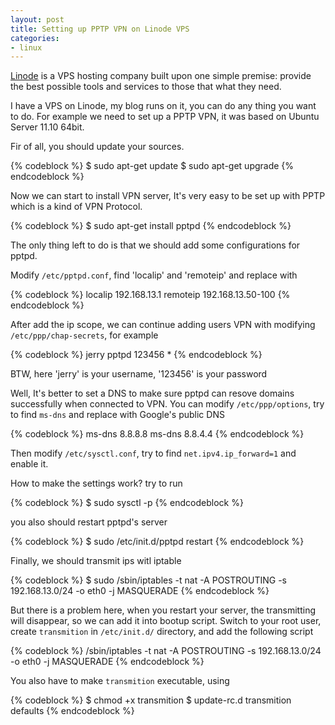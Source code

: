 ```yaml
---
layout: post
title: Setting up PPTP VPN on Linode VPS
categories:
- linux
---
```


[Linode][0] is a VPS hosting company built upon one simple premise: provide the best possible tools and services to those that what they need.

I have a VPS on Linode, my blog runs on it, you can do any thing you want to do. For example we need to set up a PPTP VPN, it was based on Ubuntu Server 11.10 64bit.

Fir of all, you should update your sources.

{% codeblock %}
$ sudo apt-get update
$ sudo apt-get upgrade
{% endcodeblock %}
    
Now we can start to install VPN server, It's very easy to be set up with PPTP which is a kind of VPN Protocol.

{% codeblock %}
$ sudo apt-get install pptpd
{% endcodeblock %}

<!--more-->
    
The only thing left to do is that we should add some configurations for pptpd.

Modify `/etc/pptpd.conf`, find 'localip' and 'remoteip' and replace with

{% codeblock %}
localip 192.168.13.1
remoteip 192.168.13.50-100
{% endcodeblock %}

After add the ip scope, we can continue adding users VPN with modifying `/etc/ppp/chap-secrets`, for example

{% codeblock %}
jerry pptpd 123456 *
{% endcodeblock %}

BTW, here 'jerry' is your username, '123456' is your password

Well, It's better to set a DNS to make sure pptpd can resove domains successfully when connected to VPN. You can modify `/etc/ppp/options`, try to find `ms-dns` and replace with Google's public DNS

{% codeblock %}
ms-dns 8.8.8.8
ms-dns 8.8.4.4
{% endcodeblock %}

Then modify `/etc/sysctl.conf`, try to find `net.ipv4.ip_forward=1` and enable it.

How to make the settings work? try to run

{% codeblock %}
$ sudo sysctl -p
{% endcodeblock %}

you also should restart pptpd's server

{% codeblock %}
$ sudo /etc/init.d/pptpd restart
{% endcodeblock %}

Finally, we should transmit ips witl iptable

{% codeblock %}
$ sudo /sbin/iptables -t nat -A POSTROUTING -s 192.168.13.0/24 -o eth0 -j MASQUERADE
{% endcodeblock %}

But there is a problem here, when you restart your server, the transmitting will disappear, so we can add it into bootup script. Switch to your root user, create `transmition` in `/etc/init.d/` directory, and add the following script

{% codeblock %}
/sbin/iptables -t nat -A POSTROUTING -s 192.168.13.0/24 -o eth0 -j MASQUERADE
{% endcodeblock %}

You also have to make `transmition` executable, using

{% codeblock %}
$ chmod +x transmition
$ update-rc.d transmition defaults 
{% endcodeblock %}

[0]: http://www.linode.com